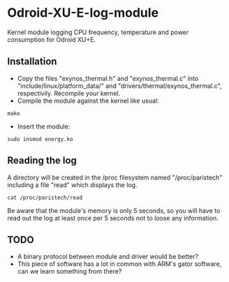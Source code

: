 Odroid-XU-E-log-module
==========================

Kernel module logging CPU frequency, temperature and power consumption for Odroid XU+E.

## Installation

- Copy the files "exynos_thermal.h" and "exynos_thermal.c" into "include/linux/platform_data/" and "drivers/thermal/exynos_thermal.c", respectivily. Recompile your kernel.
- Compile the module against the kernel like usual:

```make```

- Insert the module:

```sudo insmod energy.ko```

## Reading the log

A directory will be created in the /proc filesystem named "/proc/paristech" including a file "read" which displays the log.

```cat /proc/paristech/read```

Be aware that the module's memory is only 5 seconds, so you will have to read out the log at least once per 5 seconds not to loose any information.

## TODO
- A binary protocol between module and driver would be better?
- This piece of software has a lot in common with ARM's gator software, can we learn something from there?
